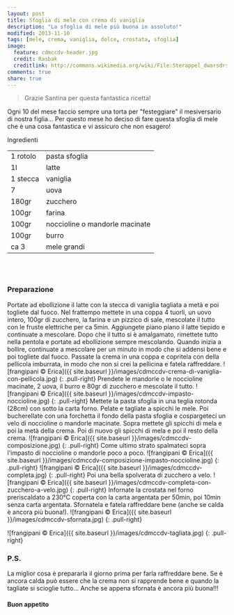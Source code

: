 ```yaml
---
layout: post
title: Sfoglia di mele con crema di vaniglia
description: "La sfoglia di mele più buona in assoluto!"
modified: 2013-11-10
tags: [mele, crema, vaniglia, dolce, crostata, sfoglia]
image:
  feature: cdmccdv-header.jpg
  credit: Rasbak
  creditlink: http://commons.wikimedia.org/wiki/File:Sterappel_dwarsdrsn.jpg
comments: true
share: true
---
```


> Grazie Santina per questa fantastica ricetta!

Ogni 10 del mese faccio sempre una torta per "festeggiare" il mesiversario di nostra figlia... Per questo mese ho deciso di fare questa sfoglia di mele che è una cosa fantastica e vi assicuro che non esagero!


<div class="ingredients">
  <div class="ingredients-title">Ingredienti</div>
  <table>
    <tbody>
      <tr>
        <td>1 rotolo</td>
        <td>pasta sfoglia</td>
      </tr>
      <tr>
        <td>1l</td>
        <td>latte</td>
      </tr>
      <tr>
        <td>1 stecca</td>
        <td>vaniglia</td>
      </tr>
      <tr>
        <td>7</td>
        <td>uova</td>
      </tr>
      <tr>
        <td>180gr</td>
        <td>zucchero</td>
      </tr>
      <tr>
        <td>100gr</td>
        <td>farina</td>
      </tr>
      <tr>
        <td>100gr</td>
        <td>noccioline o mandorle macinate</td>
      </tr>
      <tr>
        <td>100gr</td>
        <td>burro</td>        
      </tr>
      <tr>
        <td>ca 3</td>
        <td>mele grandi</td>
      </tr>
    </tbody>
  </table>
  <br></br>
</div>


<h3>
  <font color="grey">
    <i class="icon-cogs"></i>
  </font> Preparazione
</h3>

Portate ad ebollizione il latte con la stecca di vaniglia tagliata a metà e poi togliete dal fuoco. Nel frattempo mettete in una coppa 4 tuorli, un uovo intero, 100gr di zucchero, la farina e un pizzico di sale, mescolate il tutto con le fruste elettriche per ca 5min. Aggiungete piano piano il latte tiepido e continuate a mescolare. Dopo che il tutto si è amalgamato, rimettete tutto nella pentola e portate ad ebollizione sempre mescolando. Quando inizia a bollire, continuate a mescolare per un minuto in modo che si addensi bene e poi togliete dal fuoco. Passate la crema in una coppa e copritela con della pellicola imburrata, in modo che non si crei la pellicina e fatela raffreddare.
![frangipani © Erica]({{ site.baseurl }}/images/cdmccdv-crema-di-vaniglia-con-pellicola.jpg)
{: .pull-right}
Prendete le mandorle o le noccioline macinate, 2 uova, il burro e 80gr di zucchero e mescolate il tutto.
![frangipani © Erica]({{ site.baseurl }}/images/cdmccdv-impasto-noccioline.jpg)
{: .pull-right}
Mettete la pasta sfoglia in una teglia rotonda (28cm) con sotto la carta forno. Pelate e tagliate a spicchi le mele. Poi bucherellate con una forchetta il fondo della pasta sfoglia e cospargeteci un velo di noccioline o mandorle macinate. Sopra mettete gli spicchi di mela e poi la metà della crema. Poi di nuovo gli spicchi di mela e poi il resto della crema.
![frangipani © Erica]({{ site.baseurl }}/images/cdmccdv-composizione.jpg)
{: .pull-right}
Come ultimo strato spalmateci sopra l'impasto di noccioline o mandorle poco a poco.
![frangipani © Erica]({{ site.baseurl }}/images/cdmccdv-composizione-impasto-noccioline.jpg)
{: .pull-right}
![frangipani © Erica]({{ site.baseurl }}/images/cdmccdv-completa.jpg)
{: .pull-right}
Poi una bella spolverata di zucchero a velo.
![frangipani © Erica]({{ site.baseurl }}/images/cdmccdv-completa-con-zucchero-a-velo.jpg)
{: .pull-right}
Infornate la crostata nel forno preriscaldato a 230°C coperta con la carta argentata per 50min, poi 10min senza carta argentata. Sfornatela e fatela raffreddare bene (anche se calda è ancora più buona!).
![frangipani © Erica]({{ site.baseurl }}/images/cdmccdv-sfornata.jpg)
{: .pull-right}

![frangipani © Erica]({{ site.baseurl }}/images/cdmccdv-tagliata.jpg)
{: .pull-right}






<h3>
  <font color="#FFCC00">
    <i class="icon-lightbulb"></i>
  </font> P.S.
</h3>


La miglior cosa è prepararla il giorno prima per farla raffreddare bene. Se è ancora calda può essere che la crema non si rapprende bene e quando la tagliate si scioglie tutto... Anche se appena sfornata è ancora più buona!!!

<h4>Buon appetito
  <font color="red">
    <i class="icon-smile"></i>
  </font>
</h4>
